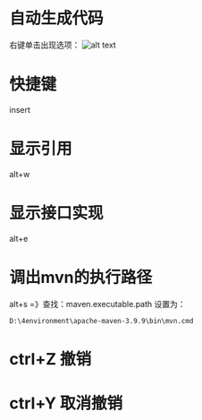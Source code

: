 # 自动生成代码
右键单击出现选项：
![alt text](img/自动生成代码.png)

# 快捷键
insert

# 显示引用
alt+w

# 显示接口实现
alt+e

# 调出mvn的执行路径
alt+s =》查找：maven.executable.path
设置为：
```shell
D:\4environment\apache-maven-3.9.9\bin\mvn.cmd
```

# ctrl+Z 撤销

# ctrl+Y 取消撤销

